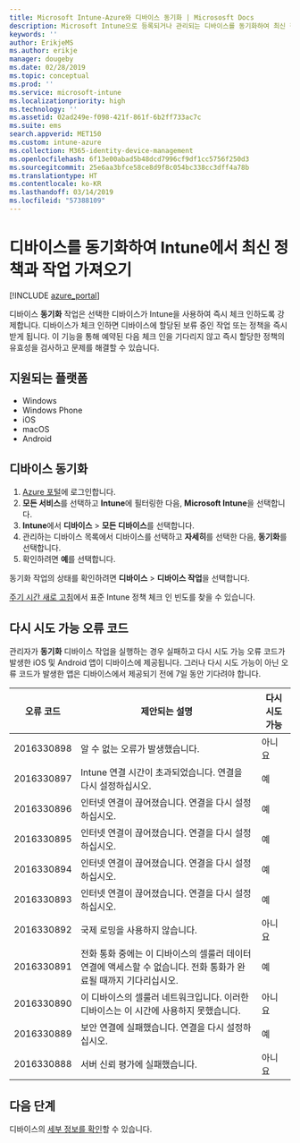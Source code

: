 ```yaml
---
title: Microsoft Intune-Azure와 디바이스 동기화 | Micrososft Docs
description: Microsoft Intune으로 등록되거나 관리되는 디바이스를 동기화하여 최신 정책과 작업을 가져옵니다. Azure Portal을 사용하여 동기화하는 단계를 포함하고 다시 시도할 수 있는 오류 코드를 나열합니다.
keywords: ''
author: ErikjeMS
ms.author: erikje
manager: dougeby
ms.date: 02/28/2019
ms.topic: conceptual
ms.prod: ''
ms.service: microsoft-intune
ms.localizationpriority: high
ms.technology: ''
ms.assetid: 02ad249e-f098-421f-861f-6b2ff733ac7c
ms.suite: ems
search.appverid: MET150
ms.custom: intune-azure
ms.collection: M365-identity-device-management
ms.openlocfilehash: 6f13e00abad5b48dcd7996cf9df1cc5756f250d3
ms.sourcegitcommit: 25e6aa3bfce58ce8d9f8c054bc338cc3dff4a78b
ms.translationtype: HT
ms.contentlocale: ko-KR
ms.lasthandoff: 03/14/2019
ms.locfileid: "57388109"
---
```

# <a name="sync-devices-to-get-the-latest-policies-and-actions-with-intune"></a>디바이스를 동기화하여 Intune에서 최신 정책과 작업 가져오기


[!INCLUDE [azure_portal](./includes/azure_portal.md)]

디바이스 **동기화** 작업은 선택한 디바이스가 Intune을 사용하여 즉시 체크 인하도록 강제합니다. 디바이스가 체크 인하면 디바이스에 할당된 보류 중인 작업 또는 정책을 즉시 받게 됩니다. 이 기능을 통해 예약된 다음 체크 인을 기다리지 않고 즉시 할당한 정책의 유효성을 검사하고 문제를 해결할 수 있습니다.

## <a name="supported-platforms"></a>지원되는 플랫폼

- Windows
- Windows Phone
- iOS
- macOS
- Android

## <a name="sync-a-device"></a>디바이스 동기화

1. [Azure 포털](https://portal.azure.com)에 로그인합니다.
2. **모든 서비스**를 선택하고 **Intune**에 필터링한 다음, **Microsoft Intune**을 선택합니다. 
3. **Intune**에서 **디바이스** > **모든 디바이스**를 선택합니다.
4. 관리하는 디바이스 목록에서 디바이스를 선택하고 **자세히**를 선택한 다음, **동기화**를 선택합니다.
5. 확인하려면 **예**를 선택합니다.

동기화 작업의 상태를 확인하려면 **디바이스** > **디바이스 작업**을 선택합니다.

[주기 시간 새로 고침](device-profiles.md)에서 표준 Intune 정책 체크 인 빈도를 찾을 수 있습니다.

## <a name="retryable-error-codes"></a>다시 시도 가능 오류 코드

관리자가 **동기화** 디바이스 작업을 실행하는 경우 실패하고 다시 시도 가능 오류 코드가 발생한 iOS 및 Android 앱이 디바이스에 제공됩니다. 그러나 다시 시도 가능이 아닌 오류 코드가 발생한 앱은 디바이스에서 제공되기 전에 7일 동안 기다려야 합니다.


| 오류 코드  | 제안되는 설명 | 다시 시도 가능 |
|---|---|---|
| 2016330898 | 알 수 없는 오류가 발생했습니다. | 아니요 |
| 2016330897 | Intune 연결 시간이 초과되었습니다. 연결을 다시 설정하십시오. | 예 |
| 2016330896 | 인터넷 연결이 끊어졌습니다. 연결을 다시 설정하십시오. | 예 |
| 2016330895 | 인터넷 연결이 끊어졌습니다. 연결을 다시 설정하십시오. | 예 |
| 2016330894 | 인터넷 연결이 끊어졌습니다. 연결을 다시 설정하십시오. | 예 |
| 2016330893 | 인터넷 연결이 끊어졌습니다. 연결을 다시 설정하십시오. | 예|
| 2016330892 | 국제 로밍을 사용하지 않습니다. | 아니요|
| 2016330891 | 전화 통화 중에는 이 디바이스의 셀룰러 데이터 연결에 액세스할 수 없습니다. 전화 통화가 완료될 때까지 기다리십시오. | 예|
| 2016330890 | 이 디바이스의 셀룰러 네트워크입니다. 이러한 디바이스는 이 시간에 사용하지 못했습니다. | 아니요|
| 2016330889 | 보안 연결에 실패했습니다. 연결을 다시 설정하십시오. | 예|
| 2016330888 | 서버 신뢰 평가에 실패했습니다. | 아니요|

## <a name="next-steps"></a>다음 단계

디바이스의 [세부 정보를 확인](device-inventory.md)할 수 있습니다.
 
